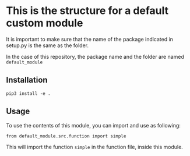 # This is the structure for a default custom module

It is important to make sure that the name of the package indicated in setup.py is the same as the folder.

In the case of this repository, the package name and the folder are named ```default_module```

## Installation

```pip3 install -e .```

## Usage

To use the contents of this module, you can import and use as following:

```from default_module.src.function import simple```

This will import the function ```simple``` in the function file, inside this module.